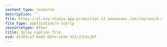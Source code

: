```yaml
---
content_type: resource
description: ''
file: https://ol-ocw-studio-app-production.s3.amazonaws.com/courses/6-451-principles-of-digital-communication-ii-spring-2005/d12d3ca76a91bbfecb2e322c37e3c1bf_2ludHpG_Q60.srt
file_type: application/x-subrip
resourcetype: Other
title: 3play caption file
uid: d12d3ca7-6a91-bbfe-cb2e-322c37e3c1bf
---
```

